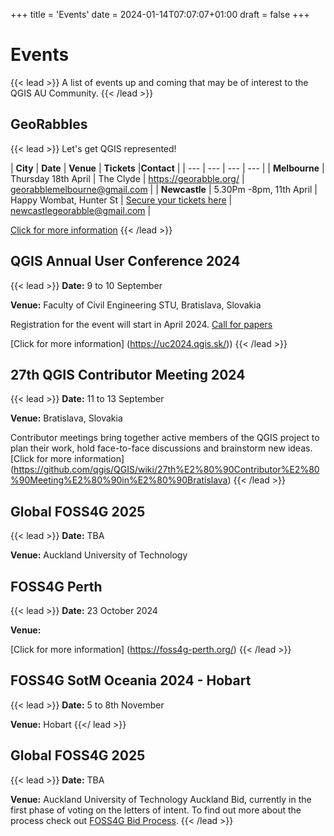 
+++
title = 'Events'
date = 2024-01-14T07:07:07+01:00
draft = false
+++

# Events
{{< lead >}}
A list of events up and coming that may be of interest to the QGIS AU Community. 
{{< /lead >}}

## GeoRabbles
{{< lead >}}
Let's get QGIS represented! 

| **City** | **Date** | **Venue** | **Tickets** |**Contact** | 
| --- | --- | --- | --- | 
| **Melbourne** | Thursday 18th April | The Clyde | https://georabble.org/ | georabblemelbourne@gmail.com |
| **Newcastle** | 5.30Pm -8pm, 11th April | Happy Wombat, Hunter St | [Secure your tickets here](https://ti.to/georabble-newcastle/georabble-newy-3)  | newcastlegeorabble@gmail.com |

[Click for more information](https://georabble.org/)
{{< /lead >}}

## QGIS Annual User Conference 2024
{{< lead >}}
**Date:** 9 to 10 September

**Venue:** Faculty of Civil Engineering STU, Bratislava, Slovakia

Registration for the event will start in April 2024. 
[Call for papers](https://uc2024.qgis.sk/call-for-papers/)

[Click for more information] (https://uc2024.qgis.sk/))
{{< /lead >}}


## 27th QGIS Contributor Meeting 2024
{{< lead >}}
**Date:** 11 to 13 September

**Venue:** Bratislava, Slovakia

Contributor meetings bring together active members of the QGIS project to plan their work, hold face-to-face discussions and brainstorm new ideas. 
[Click for more information] (https://github.com/qgis/QGIS/wiki/27th%E2%80%90Contributor%E2%80%90Meeting%E2%80%90in%E2%80%90Bratislava)
{{< /lead >}}

## Global FOSS4G 2025
{{< lead >}}
**Date:** TBA

**Venue:** Auckland University of Technology

## FOSS4G Perth
{{< lead >}}
**Date:** 23 October 2024

**Venue:**

[Click for more information] (https://foss4g-perth.org/)
{{< /lead >}}



## FOSS4G SotM Oceania 2024 - Hobart
{{< lead >}}
**Date:** 5 to 8th November

**Venue:** Hobart
{{</ lead >}}



## Global FOSS4G 2025
{{< lead >}}
**Date:** TBA

**Venue:** Auckland University of Technology
Auckland Bid, currently in the first phase of voting on the letters of intent. To find out  more about the process check out [FOSS4G Bid Process](https://wiki.osgeo.org/wiki/FOSS4G_2025_Bid_Process).
{{< /lead >}}
